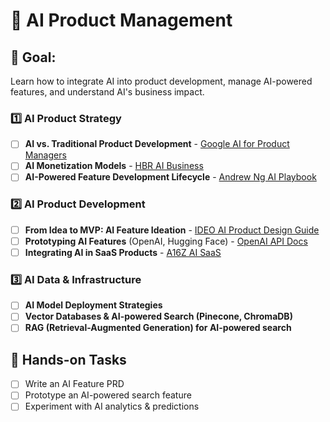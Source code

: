 # 📌 AI Product Management

## 🎯 Goal: 
Learn how to integrate AI into product development, manage AI-powered features, and understand AI's business impact.

### **1️⃣ AI Product Strategy**
- [ ] **AI vs. Traditional Product Development** - [Google AI for Product Managers](https://www.coursera.org/learn/ai-product-management)
- [ ] **AI Monetization Models** - [HBR AI Business](https://hbr.org/2020/07/how-companies-are-monetizing-their-data-and-ai)
- [ ] **AI-Powered Feature Development Lifecycle** - [Andrew Ng AI Playbook](https://landing.ai/ai-transformation-playbook/)

### **2️⃣ AI Product Development**
- [ ] **From Idea to MVP: AI Feature Ideation** - [IDEO AI Product Design Guide](https://www.ideo.com/)
- [ ] **Prototyping AI Features** (OpenAI, Hugging Face) - [OpenAI API Docs](https://platform.openai.com/docs/)
- [ ] **Integrating AI in SaaS Products** - [A16Z AI SaaS](https://a16z.com/)

### **3️⃣ AI Data & Infrastructure**
- [ ] **AI Model Deployment Strategies**
- [ ] **Vector Databases & AI-powered Search (Pinecone, ChromaDB)**
- [ ] **RAG (Retrieval-Augmented Generation) for AI-powered search**

## 🎯 Hands-on Tasks
- [ ] Write an AI Feature PRD
- [ ] Prototype an AI-powered search feature
- [ ] Experiment with AI analytics & predictions